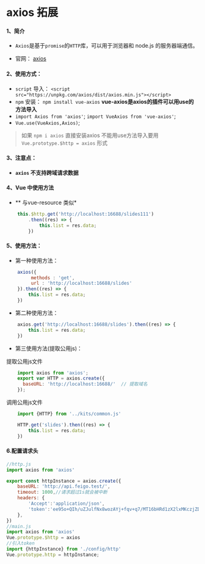 # axios 拓展

#### 1、简介

- `Axios`是基于`promise`的`HTTP`库，可以用于浏览器和 node.js 的服务器端通信。

- 官网： [axios](https://github.com/axios/axios)

#### 2、使用方式：

- `script` 导入： `<script src="https://unpkg.com/axios/dist/axios.min.js"></script>` 
- `npm` 安装： `npm install vue-axios` **vue-axios是axios的插件可以用use的方法导入**
- `import Axios from 'axios'`; `import VueAxios from 'vue-axios'`;
- `Vue.use(VueAxios,Axios)`;
> 如果 `npm i axios` 直接安装axios 不能用use方法导入要用`Vue.prototype.$http = axios` 形式

#### 3、注意点：

- **`axios` 不支持跨域请求数据**

#### 4、Vue 中使用方法

- ** 与vue-resource 类似*

```javascript
    this.$http.get('http://localhost:16688/slides111')
        .then((res) => {
            this.list = res.data;
        })
```

#### 5、使用方法：

- 第一种使用方法：

```javascript
    axios({
         methods : 'get',
         url : 'http://localhost:16688/slides'
    }).then((res) => {
        this.list = res.data;
    })
```


- 第二种使用方法：

```javascript
    axios.get('http://localhost:16688/slides').then((res) => {
        this.list = res.data;
    })
```

- 第三使用方法(提取公用js)：

提取公用js文件

```javascript
    import axios from 'axios';
    export var HTTP = axios.create({
      baseURL: 'http://localhost:16688/'  // 提取域名
    });
```

调用公用js文件
```javascript
    import {HTTP} from '../kits/common.js'

    HTTP.get('slides').then((res) => {
        this.list = res.data;
    })
```

#### 6.配置请求头

```js
//http.js
import axios from 'axios'

export const httpInstance = axios.create({
    baseURL: 'http://api.feigo.test/',
    timeout: 1000,//请求超过1s就会被中断
    headers: {
        'Accept':'application/json',
        'token':'ee95o+QIh/uZJulfNx8wozAYj+fqv+q7/MT16bHRd1zX2lxMKczjZD5dDAkTY09TU/3gsXc5eYo'
    },
})
//main.js
import axios from 'axios'
Vue.prototype.$http = axios
//引入token
import {httpInstance} from './config/http'
Vue.prototype.http = httpInstance;
```